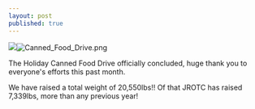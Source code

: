 ```yaml
---
layout: post
published: true
---
```

![]({{site.baseurl}}/media/Canned_Food_Drive.png)![Canned_Food_Drive.png]({{site.baseurl}}/media/Canned_Food_Drive.png)

The Holiday Canned Food Drive officially concluded, huge thank you to everyone's efforts this past month.

We have raised a total weight of 20,550lbs!! Of that JROTC has raised 7,339lbs, more than any previous year!
